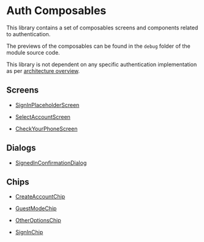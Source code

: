 # Auth Composables

This library contains a set of composables screens and components related to authentication.

The previews of the composables can be found in the `debug` folder of the module source code.

This library is not dependent on any specific authentication implementation as
per [architecture overview](auth-overview.md#architecture-overview).

## Screens

- [SignInPlaceholderScreen](https://google.github.io/horologist/api/auth-composables/com.google.android.horologist.auth.composables.screens/-sign-in-placeholder-screen.html)

- [SelectAccountScreen](https://google.github.io/horologist/api/auth-composables/com.google.android.horologist.auth.composables.screens/-select-account-screen.html)

- [CheckYourPhoneScreen](https://google.github.io/horologist/api/auth-composables/com.google.android.horologist.auth.composables.screens/-check-your-phone-screen.html)

## Dialogs

- [SignedInConfirmationDialog](https://google.github.io/horologist/api/auth-composables/com.google.android.horologist.auth.composables.dialogs/-signed-in-confirmation-dialog.html)

## Chips

- [CreateAccountChip](https://google.github.io/horologist/api/auth-composables/com.google.android.horologist.auth.composables.chips/-create-account-chip.html)

- [GuestModeChip](https://google.github.io/horologist/api/auth-composables/com.google.android.horologist.auth.composables.chips/-guest-mode-chip.html)

- [OtherOptionsChip](https://google.github.io/horologist/api/auth-composables/com.google.android.horologist.auth.composables.chips/-other-options-chip.html)

- [SignInChip](https://google.github.io/horologist/api/auth-composables/com.google.android.horologist.auth.composables.chips/-sign-in-chip.html)
